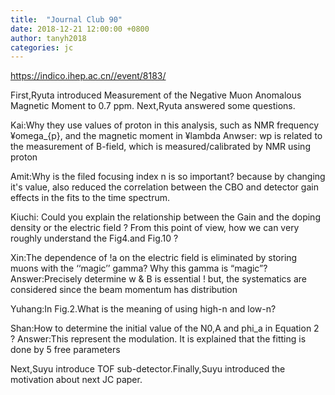 ```yaml
---
title:  "Journal Club 90"
date: 2018-12-21 12:00:00 +0800
author: tanyh2018
categories: jc
---
```


<https://indico.ihep.ac.cn//event/8183/>

First,Ryuta introduced Measurement of the Negative Muon Anomalous Magnetic Moment to 0.7 ppm. Next,Ryuta answered some questions.

Kai:Why they use values of proton in this analysis, such as NMR frequency ¥omega_{p}, and the magnetic moment in ¥lambda
Anwser: wp is related to the measurement of B-field, which is measured/calibrated by NMR using proton

Amit:Why is the filed focusing index n is so important? because by changing it's value, also reduced the correlation between the CBO and detector
gain effects in the fits to the time spectrum. 

Kiuchi: Could you explain the relationship between the Gain and the doping density or the electric field ? From this point of view, how we can very roughly understand the Fig4.and Fig.10 ?

Xin:The dependence of !a on the electric field is eliminated by storing muons with the ‘‘magic’’ gamma? Why this gamma is “magic”? 
Answer:Precisely determine w & B is essential ! but, the systematics are considered since the beam momentum has distribution  


Yuhang:In Fig.2.What is the meaning of using high-n and low-n?

Shan:How to determine the initial value of the N0,A and phi_a in Equation 2 ? 
Answer:This represent the modulation. It is explained that the fitting is done by 5 free parameters 


Next,Suyu introduce TOF sub-detector.Finally,Suyu introduced the motivation about next JC paper.
